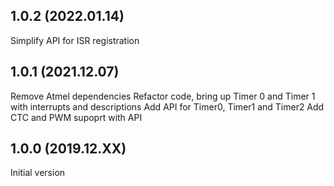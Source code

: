 1.0.2 (2022.01.14)
---------------------
Simplify API for ISR registration

1.0.1 (2021.12.07)
---------------------
Remove Atmel dependencies
Refactor code, bring up Timer 0 and Timer 1 with interrupts and descriptions
Add API for Timer0, Timer1 and Timer2
Add CTC and PWM supoprt with API

1.0.0 (2019.12.XX)
---------------------
Initial version
